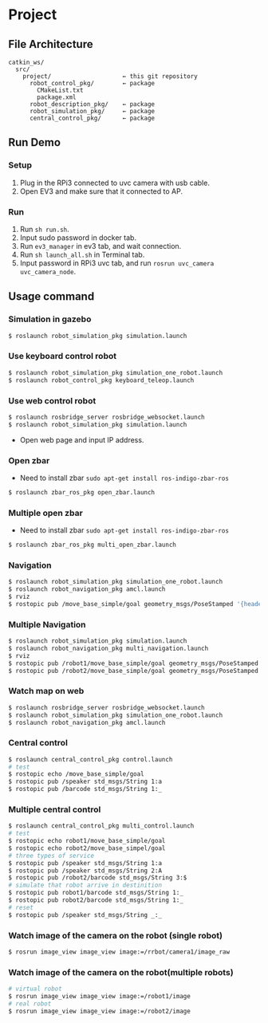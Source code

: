 # Project

## File Architecture
```
catkin_ws/
  src/
    project/                    ← this git repository
      robot_control_pkg/        ← package
        CMakeList.txt
        package.xml
      robot_description_pkg/    ← package
      robot_simulation_pkg/     ← package
      central_control_pkg/      ← package
```

## Run Demo

### Setup

1. Plug in the RPi3 connected to uvc camera with usb cable.
2. Open EV3 and make sure that it connected to AP.

### Run

1. Run `sh run.sh`.
2. Input sudo password in docker tab.
3. Run `ev3_manager` in ev3 tab, and wait connection.
4. Run `sh launch_all.sh` in Terminal tab.
5. Input password in RPi3 uvc tab, and run `rosrun uvc_camera uvc_camera_node`.

## Usage command

### Simulation in gazebo

```sh
$ roslaunch robot_simulation_pkg simulation.launch
```

### Use keyboard control robot

```sh
$ roslaunch robot_simulation_pkg simulation_one_robot.launch
$ roslaunch robot_control_pkg keyboard_teleop.launch
```

### Use web control robot

```sh
$ roslaunch rosbridge_server rosbridge_websocket.launch
$ roslaunch robot_simulation_pkg simulation.launch
```

+ Open web page and input IP address.

### Open zbar

+ Need to install zbar `sudo apt-get install ros-indigo-zbar-ros`

```sh
$ roslaunch zbar_ros_pkg open_zbar.launch
```

### Multiple open zbar

+ Need to install zbar `sudo apt-get install ros-indigo-zbar-ros`

```sh
$ roslaunch zbar_ros_pkg multi_open_zbar.launch
```

### Navigation

```sh
$ roslaunch robot_simulation_pkg simulation_one_robot.launch
$ roslaunch robot_navigation_pkg amcl.launch
$ rviz
$ rostopic pub /move_base_simple/goal geometry_msgs/PoseStamped '{header: {stamp: now, frame_id: "map"}, pose: {position: {x: 1.0, y: 0.0, z: 0.0}, orientation: {w: 1.0}}}'
```
### Multiple Navigation

```sh
$ roslaunch robot_simulation_pkg simulation.launch
$ roslaunch robot_navigation_pkg multi_navigation.launch
$ rviz
$ rostopic pub /robot1/move_base_simple/goal geometry_msgs/PoseStamped '{header: {stamp: now, frame_id: "map"}, pose: {position: {x: 1.0, y: 0.0, z: 0.0}, orientation: {w: 1.0}}}'
$ rostopic pub /robot2/move_base_simple/goal geometry_msgs/PoseStamped '{header: {stamp: now, frame_id: "map"}, pose: {position: {x: 1.0, y: 0.0, z: 0.0}, orientation: {w: 1.0}}}'
```

### Watch map on web

```sh
$ roslaunch rosbridge_server rosbridge_websocket.launch
$ roslaunch robot_simulation_pkg simulation_one_robot.launch
$ roslaunch robot_navigation_pkg amcl.launch
```

### Central control

```sh
$ roslaunch central_control_pkg control.launch
# test
$ rostopic echo /move_base_simple/goal
$ rostopic pub /speaker std_msgs/String 1:a
$ rostopic pub /barcode std_msgs/String 1:_
```

### Multiple central control

```sh
$ roslaunch central_control_pkg multi_control.launch
# test
$ rostopic echo robot1/move_base_simple/goal
$ rostopic echo robot2/move_base_simpel/goal
# three types of service
$ rostopic pub /speaker std_msgs/String 1:a
$ rostopic pub /speaker std_msgs/String 2:A
$ rostopic pub /robot2/barcode std_msgs/String 3:$
# simulate that robot arrive in destinition
$ rostopic pub robot1/barcode std_msgs/String 1:_
$ rostopic pub robot2/barcode std_msgs/String 1:_
# reset
$ rostopic pub /speaker std_msgs/String _:_
```

### Watch image of the camera on the robot (single robot)
```sh
$ rosrun image_view image_view image:=/rrbot/camera1/image_raw
```

### Watch image of the camera on the robot(multiple robots)
```sh
# virtual robot
$ rosrun image_view image_view image:=/robot1/image
# real robot
$ rosrun image_view image_view image:=/robot2/image
```
